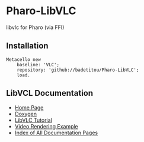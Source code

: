 # Pharo-LibVLC
libvlc for Pharo (via FFI)

## Installation
```smalltalk
Metacello new
	baseline: 'VLC';
	repository: 'github://badetitou/Pharo-LibVLC';
	load.
  ```

## LibVCL Documentation

- [Home Page](https://wiki.videolan.org/LibVLC/)
- [Doxygen](https://www.videolan.org/developers/vlc/doc/doxygen/html/group__libvlc.html)
- [LibVLC Tutorial](https://wiki.videolan.org/LibVLC_Tutorial/)
- [Video Rendering Example](https://wiki.videolan.org/LibVLC_SampleCode_SDL/)
- [Index of All Documentation Pages](https://wiki.videolan.org/Category:LibVLC/)
